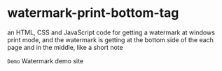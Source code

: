 # watermark-print-bottom-tag
an HTML, CSS and JavaScript code for getting a watermark at windows print mode, and the watermark is getting at the bottom side of the each page and in the middle, like a short note

`Demo` <a href="https://millstack.github.io/watermark-print-bottom-tag/" target="_blank" style="text-decoration: none;" >Watermark demo site</a>
